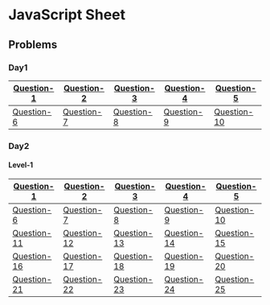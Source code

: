# JavaScript Sheet
## Problems
### Day1
| [Question-1](Day1/answer1.js) | [Question-2](Day1/answer2.js) | [Question-3](Day1/answer3.js) | [Question-4](Day1/answer4.js) | [Question-5](Day1/answer5.js) |
| --- | --- | --- | --- | ---
| [Question-6](Day1/answer6.js) | [Question-7](Day1/answer7.js) | [Question-8](Day1/answer8.js) | [Question-9](Day1/answer9.js) | [Question-10](Day1/answer10.js) |

### Day2
#### Level-1
| [Question-1](Day2/Easy/answer1.js) | [Question-2](Day2/Easy/answer2.js) | [Question-3](Day2/Easy/answer3.js) | [Question-4](Day2/Easy/answer4.js) | [Question-5](Day2/Easy/answer5.js) |
| --- | --- | --- | --- | --- |
| [Question-6](Day2/Easy/answer6.js) | [Question-7](Day2/Easy/answer7.js) | [Question-8](Day2/Easy/answer8.js) | [Question-9](Day2/Easy/answer9.js) | [Question-10](Day2/Easy/answer10.js) |
| [Question-11](Day2/Easy/answer11.js) | [Question-12](Day2/Easy/answer12.js) | [Question-13](Day2/Easy/answer13.js) | [Question-14](Day2/Easy/answer14.js) | [Question-15](Day2/Easy/answer15.js) |
| [Question-16](Day2/Easy/answer16.js) | [Question-17](Day2/Easy/answer17.js) | [Question-18](Day2/Easy/answer18.js) | [Question-19](Day2/Easy/answer19.js) | [Question-20](Day2/Easy/answer20.js) |
| [Question-21](Day2/Easy/answer21.js) | [Question-22](Day2/Easy/answer22.js) | [Question-23](Day2/Easy/answer23.js) | [Question-24](Day2/Easy/answer24.js) | [Question-25](Day2/Easy/answer25.js) |
